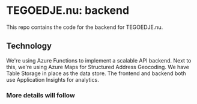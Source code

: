 # TEGOEDJE.nu: backend

This repo contains the code for the backend for TEGOEDJE.nu. 

## Technology

We're using Azure Functions to implement a scalable API backend. Next to this, we're using Azure Maps for Structured Address Geocoding. We have Table Storage in place as the data store. The frontend and backend both use Application Insights for analytics.  

### More details will follow
 
